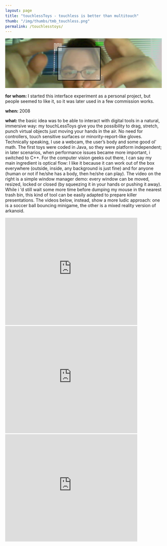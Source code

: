 ```yaml
---
layout: page
title: "touchlessToys - touchless is better than multitouch"
thumb: "/img/thumbs/tmb_touchless.png"
permalink: /touchlesstoys/
---
```

<img src="/img/banners/banner7.png">
<p><strong>for whom: </strong> I started this interface experiment as a personal project, but people seemed to like it, so it was later used in a few commission works.</p>
<p><strong>when: </strong>2008</p>
<p><strong>what: </strong>the basic idea was to be able to interact with digital tools in a natural, immersive way: my touchLessToys give you the possibility to drag, stretch, punch virtual objects just moving your hands in the air. No need for controllers, touch sensitive surfaces or minority-report-like gloves.
Technically speaking, I use a webcam, the user&#8217;s body and some good ol&#8217; math. The first toys were coded in Java, so they were platform independent; in later scenarios, when performance issues became more important, i switched to C++.
For the computer vision geeks out there, I can say my main ingredient is optical flow: I like it because it can work out of the box everywhere (outside, inside, any background is just fine) and for anyone (human or not if he/she has a body, then he/she can play).
The video on the right is a simple window manager demo: every window can be moved, resized, locked or closed (by squeezing it in your hands or pushing it away). While i &#8216;d still wait some more time before dumping my mouse in the nearest trash bin, this kind of tool can be easily adapted to prepare killer presentations.
The videos below, instead, show a more ludic approach: one is a soccer ball bouncing minigame, the other is a mixed reality version of arkanoid.</p>
<object width="425" height="344"><param name="movie" value="http://www.youtube.com/v/jScU3Tx-8yA&#038;hl=it&#038;fs=1&#038;"><param name="allowFullScreen" value="true"><param name="allowscriptaccess" value="always"><embed src="http://www.youtube.com/v/jScU3Tx-8yA&#038;hl=it&#038;fs=1&#038;" type="application/x-shockwave-flash" allowscriptaccess="always" allowfullscreen="true" width="425" height="344"></object>
<object width="425" height="344"><param name="movie" value="http://www.youtube.com/v/kCObqYqtugw&#038;hl=it&#038;fs=1&#038;"><param name="allowFullScreen" value="true"><param name="allowscriptaccess" value="always"><embed src="http://www.youtube.com/v/kCObqYqtugw&#038;hl=it&#038;fs=1&#038;" type="application/x-shockwave-flash" allowscriptaccess="always" allowfullscreen="true" width="425" height="344"></object>
<object width="425" height="344"><param name="movie" value="http://www.youtube.com/v/tLlqMpDV1P8&#038;hl=it&#038;fs=1&#038;"><param name="allowFullScreen" value="true"><param name="allowscriptaccess" value="always"><embed src="http://www.youtube.com/v/tLlqMpDV1P8&#038;hl=it&#038;fs=1&#038;" type="application/x-shockwave-flash" allowscriptaccess="always" allowfullscreen="true" width="425" height="344"></object>
